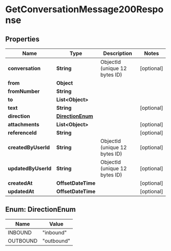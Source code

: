 

# GetConversationMessage200Response


## Properties

| Name | Type | Description | Notes |
|------------ | ------------- | ------------- | -------------|
|**conversation** | **String** | ObjectId (unique 12 bytes ID) |  [optional] |
|**from** | **Object** |  |  |
|**fromNumber** | **String** |  |  |
|**to** | **List&lt;Object&gt;** |  |  |
|**text** | **String** |  |  [optional] |
|**direction** | [**DirectionEnum**](#DirectionEnum) |  |  |
|**attachments** | **List&lt;Object&gt;** |  |  [optional] |
|**referenceId** | **String** |  |  [optional] |
|**createdByUserId** | **String** | ObjectId (unique 12 bytes ID) |  [optional] |
|**updatedByUserId** | **String** | ObjectId (unique 12 bytes ID) |  [optional] |
|**createdAt** | **OffsetDateTime** |  |  [optional] |
|**updatedAt** | **OffsetDateTime** |  |  [optional] |



## Enum: DirectionEnum

| Name | Value |
|---- | -----|
| INBOUND | &quot;inbound&quot; |
| OUTBOUND | &quot;outbound&quot; |



